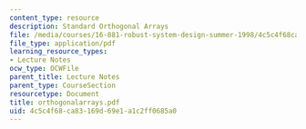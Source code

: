 ```yaml
---
content_type: resource
description: Standard Orthogonal Arrays
file: /media/courses/16-881-robust-system-design-summer-1998/4c5c4f68ca83169d69e1a1c2ff0685a0_orthogonalarrays.pdf
file_type: application/pdf
learning_resource_types:
- Lecture Notes
ocw_type: OCWFile
parent_title: Lecture Notes
parent_type: CourseSection
resourcetype: Document
title: orthogonalarrays.pdf
uid: 4c5c4f68-ca83-169d-69e1-a1c2ff0685a0
---
```


